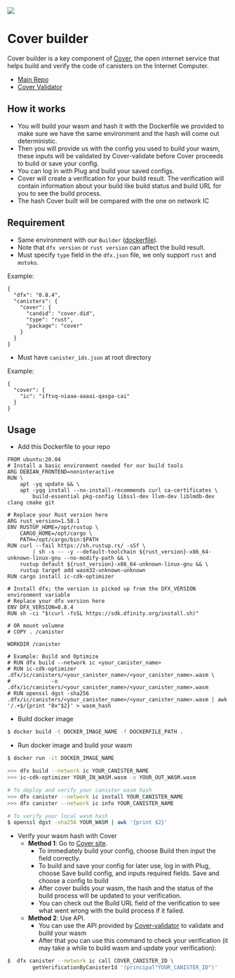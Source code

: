 ![](https://docs.covercode.ooo/overview/imgs/mainn.png)

# Cover builder
Cover builder is a key component of [Cover](https://covercode.ooo/), the open internet service that helps build and verify the code of canisters on the Internet Computer.

-  [Main Repo](https://github.com/Psychedelic/cover/)
-  [Cover Validator](https://github.com/Psychedelic/cover-validator/)

## How it works
- You will build your wasm and hash it with the Dockerfile we provided to make sure we have the same environment and the hash will come out deterministic.
- Then you will provide us with the config you used to build your wasm, these inputs will be validated by Cover-validate before Cover proceeds to build or save your config.
- You can log in with Plug and build your saved configs.
- Cover will create a verification for your build result. The verification will contain information about your build like build status and build URL for you to see the build process.
- The hash Cover built will be compared with the one on network IC

## Requirement
- Same environment with our `Builder` ([dockerfile](https://github.com/Psychedelic/cover-builder/blob/main/dockerfile)).
- Note that `dfx version` or `rust version` can affect the build result.
- Must specify `type` field in the `dfx.json` file, we only support `rust` and `motoko`.

Example:
```
{
  "dfx": "0.8.4",
  "canisters": {
    "cover": {
      "candid": "cover.did",
      "type": "rust",
      "package": "cover"
    }
  }
}
```
- Must have `canister_ids.json` at root directory

Example:
```
{
  "cover": {
    "ic": "iftvq-niaaa-aaaai-qasga-cai"
  }
}
```

## Usage
   - Add this Dockerfile to your repo
```docker
FROM ubuntu:20.04
# Install a basic environment needed for our build tools
ARG DEBIAN_FRONTEND=noninteractive
RUN \
    apt -yq update && \
    apt -yqq install --no-install-recommends curl ca-certificates \
        build-essential pkg-config libssl-dev llvm-dev liblmdb-dev clang cmake git

# Replace your Rust version here
ARG rust_version=1.58.1
ENV RUSTUP_HOME=/opt/rustup \
    CARGO_HOME=/opt/cargo \
    PATH=/opt/cargo/bin:$PATH
RUN curl --fail https://sh.rustup.rs/ -sSf \
        | sh -s -- -y --default-toolchain ${rust_version}-x86_64-unknown-linux-gnu --no-modify-path && \
    rustup default ${rust_version}-x86_64-unknown-linux-gnu && \
    rustup target add wasm32-unknown-unknown
RUN cargo install ic-cdk-optimizer

# Install dfx; the version is picked up from the DFX_VERSION environment variable
# Replace your dfx version here
ENV DFX_VERSION=0.8.4
RUN sh -ci "$(curl -fsSL https://sdk.dfinity.org/install.sh)"

# OR mount volumne
# COPY . /canister

WORKDIR /canister

# Example: Build and Optimize
# RUN dfx build --network ic <your_canister_name>
# RUN ic-cdk-optimizer .dfx/ic/canisters/<your_canister_name>/<your_canister_name>.wasm \
#             -o .dfx/ic/canisters/<your_canister_name>/<your_canister_name>.wasm
# RUN openssl dgst -sha256 .dfx/ic/canisters/<your_canister_name>/<your_canister_name>.wasm | awk '/.+$/{print "0x"$2}' > wasm_hash
```
- Build docker image
```bash
$ docker build -t DOCKER_IMAGE_NAME -f DOCKERFILE_PATH .
```
- Run docker image and build your wasm
```bash
$ docker run -it DOCKER_IMAGE_NAME

>>> dfx build --network ic YOUR_CANISTER_NAME
>>> ic-cdk-optimizer YOUR_IN_WASM.wasm -o YOUR_OUT_WASM.wasm

# To deploy and verify your canister wasm hash
>>> dfx canister --network ic install YOUR_CANISTER_NAME
>>> dfx canister --network ic info YOUR_CANISTER_NAME

# To verify your local wasm hash
$ openssl dgst -sha256 YOUR_WASM | awk '{print $2}'

```
- Verify your wasm hash with Cover
  - **Method 1**: Go to [Cover site]().
    - To immediately build your config, choose Build then input the field correctly.
    - To build and save your config for later use, log in with Plug, choose Save build config, and inputs required fields. Save and choose a config to build
    - After cover builds your wasm, the hash and the status of the build process will be updated to your verification.
    - You can check out the Build URL field of the verification to see what went wrong with the build process if it failed.
  - **Method 2**: Use API.
    - You can use the API provided by [Cover-validator](https://github.com/Psychedelic/cover-validator) to validate and build your wasm
    - After that you can use this command to check your verification (it may take a while to build wasm and update your verification):
```bash
$  dfx canister --network ic call COVER_CANISTER_ID \
        getVerificationByCanisterId '(principal"YOUR_CANISTER_ID")'
```
